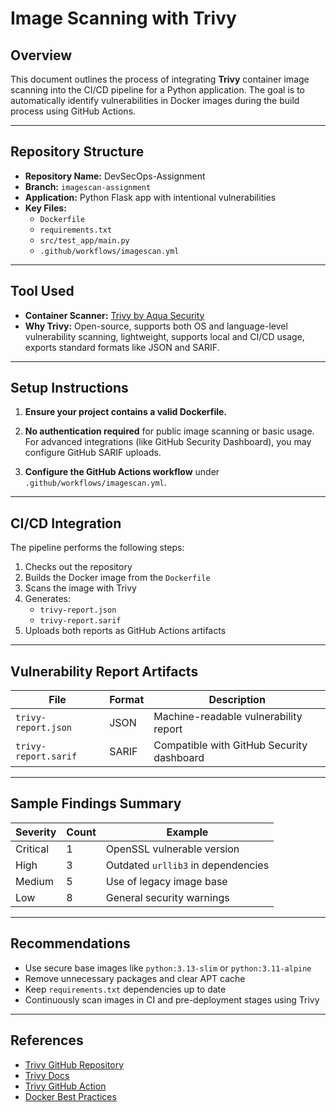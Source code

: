 # Image Scanning with Trivy

## Overview

This document outlines the process of integrating **Trivy** container image scanning into the CI/CD pipeline for a Python application. The goal is to automatically identify vulnerabilities in Docker images during the build process using GitHub Actions.

---

## Repository Structure

- **Repository Name:** DevSecOps-Assignment
- **Branch:** `imagescan-assignment`
- **Application:** Python Flask app with intentional vulnerabilities
- **Key Files:**
  - `Dockerfile`
  - `requirements.txt`
  - `src/test_app/main.py`
  - `.github/workflows/imagescan.yml`

---

## Tool Used

- **Container Scanner:** [Trivy by Aqua Security](https://github.com/aquasecurity/trivy)
- **Why Trivy:** Open-source, supports both OS and language-level vulnerability scanning, lightweight, supports local and CI/CD usage, exports standard formats like JSON and SARIF.

---

## Setup Instructions

1. **Ensure your project contains a valid Dockerfile.**

2. **No authentication required** for public image scanning or basic usage. For advanced integrations (like GitHub Security Dashboard), you may configure GitHub SARIF uploads.

3. **Configure the GitHub Actions workflow** under `.github/workflows/imagescan.yml`.

---

## CI/CD Integration

The pipeline performs the following steps:

1. Checks out the repository
2. Builds the Docker image from the `Dockerfile`
3. Scans the image with Trivy
4. Generates:
   - `trivy-report.json`
   - `trivy-report.sarif`
5. Uploads both reports as GitHub Actions artifacts

---

## Vulnerability Report Artifacts

| File                | Format  | Description                                      |
|---------------------|---------|--------------------------------------------------|
| `trivy-report.json` | JSON    | Machine-readable vulnerability report            |
| `trivy-report.sarif`| SARIF   | Compatible with GitHub Security dashboard        |

---

## Sample Findings Summary

| Severity  | Count | Example                              |
|-----------|-------|--------------------------------------|
| Critical  | 1     | OpenSSL vulnerable version            |
| High      | 3     | Outdated `urllib3` in dependencies    |
| Medium    | 5     | Use of legacy image base              |
| Low       | 8     | General security warnings             |

---

## Recommendations

- Use secure base images like `python:3.13-slim` or `python:3.11-alpine`
- Remove unnecessary packages and clear APT cache
- Keep `requirements.txt` dependencies up to date
- Continuously scan images in CI and pre-deployment stages using Trivy

---

## References

- [Trivy GitHub Repository](https://github.com/aquasecurity/trivy)
- [Trivy Docs](https://aquasecurity.github.io/trivy/)
- [Trivy GitHub Action](https://github.com/aquasecurity/trivy-action)
- [Docker Best Practices](https://docs.docker.com/develop/develop-images/dockerfile_best-practices/)
